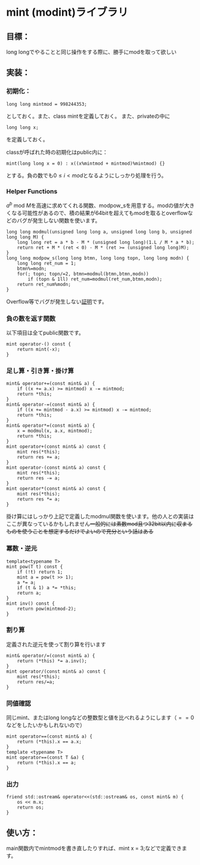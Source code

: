 # mint (modint)ライブラリ

## 目標：
long longでやることと同じ操作をする際に、勝手にmodを取って欲しい

## 実装：

### 初期化：

```
long long mintmod = 998244353;
```

としておく。また、class mintを定義しておく。
また、privateの中に

```
long long x;
```

を定義しておく。

classが呼ばれた時の初期化はpublic内に：

```
mint(long long x = 0) : x((x%mintmod + mintmod)%mintmod) {}
```

とする。負の数でも$0 \leq i < mod$となるようにしっかり処理を行う。

### Helper Functions

$a^b$ mod $M$を高速に求めてくれる関数、modpow_sを用意する。modの値が大きくなる可能性があるので、積の結果が64bitを超えてもmodを取るとoverflowなどのバグが発生しない関数を使います。

```
long long modmul(unsigned long long a, unsigned long long b, unsigned long long M) {
    long long ret = a * b - M * (unsigned long long)(1.L / M * a * b);
    return ret + M * (ret < 0) - M * (ret >= (unsigned long long)M);
}
long long modpow_s(long long btmn, long long topn, long long modn) {
    long long ret_num = 1;
    btmn%=modn;
    for(; topn; topn/=2, btmn=modmul(btmn,btmn,modn))
        if (topn & 1ll) ret_num=modmul(ret_num,btmn,modn);
    return ret_num%modn;
} 
```

Overflow等でバグが発生しない[証明](https://github.com/kth-competitive-programming/kactl/blob/main/doc/modmul-proof.md)です。

### 負の数を返す関数

以下項目は全てpublic関数です。

```
mint operator-() const {
    return mint(-x);
}
```

### 足し算・引き算・掛け算

```
mint& operator+=(const mint& a) {
    if ((x += a.x) >= mintmod) x -= mintmod;
    return *this;
}
mint& operator-=(const mint& a) {
    if ((x += mintmod - a.x) >= mintmod) x -= mintmod;
    return *this;
}
mint& operator*=(const mint& a) {
    x = modmul(x, a.x, mintmod);
    return *this;
}
mint operator+(const mint& a) const {
    mint res(*this);
    return res += a;
}
mint operator-(const mint& a) const {
    mint res(*this);
    return res -= a;
}
mint operator*(const mint& a) const {
    mint res(*this);
    return res *= a;
}
```

掛け算にはしっかり上記で定義したmodmul関数を使います。他の人との実装はここが異なっているかもしれません<s>一般的には素数mod且つ32bit以内に収まるものを使うことを想定するだけでよいので充分という話はある</s>

### 冪数・逆元

```
template<typename T>
mint pow(T t) const {
    if (!t) return 1;
    mint a = pow(t >> 1);
    a *= a;
    if (t & 1) a *= *this;
    return a;
}
mint inv() const {
    return pow(mintmod-2);
}
```

### 割り算

定義された逆元を使って割り算を行います

```
mint& operator/=(const mint& a) {
    return (*this) *= a.inv();
}
mint operator/(const mint& a) const {
    mint res(*this);
    return res/=a;
}
```

### 同値確認

同じmint、またはlong longなどの整数型と値を比べれるようにします（$== 0$ などをしたいかもしれないので）

```
mint operator==(const mint& a) {
    return (*this).x == a.x;
}
template <typename T>
mint operator==(const T &a) {
    return (*this).x == a;
}
```

### 出力

```
friend std::ostream& operator<<(std::ostream& os, const mint& m) {
    os << m.x;
    return os;
}
```

## 使い方：

main関数内でmintmodを書き直したりすれば、mint x = 3;などで定義できます。